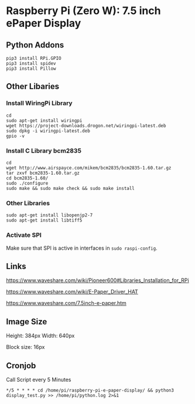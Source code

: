 # Raspberry Pi (Zero W): 7.5 inch ePaper Display

## Python Addons
```
pip3 install RPi.GPIO
pip3 install spidev
pip3 install Pillow
```

## Other Libaries

### Install WiringPi Library
```
cd
sudo apt-get install wiringpi
wget https://project-downloads.drogon.net/wiringpi-latest.deb
sudo dpkg -i wiringpi-latest.deb
gpio -v
```


### Install C Library bcm2835

```
cd
wget http://www.airspayce.com/mikem/bcm2835/bcm2835-1.60.tar.gz
tar zxvf bcm2835-1.60.tar.gz 
cd bcm2835-1.60/
sudo ./configure
sudo make && sudo make check && sudo make install
```

### Other Libraries

```
sudo apt-get install libopenjp2-7
sudo apt-get install libtiff5
```

### Activate SPI

Make sure that SPI is active in interfaces in `sudo raspi-config`.

## Links

https://www.waveshare.com/wiki/Pioneer600#Libraries_Installation_for_RPi

https://www.waveshare.com/wiki/E-Paper_Driver_HAT

https://www.waveshare.com/7.5inch-e-paper.htm

## Image Size

Height: 384px
Width: 640px

Block size: 16px

## Cronjob

Call Script every 5 Minutes
```
*/5 * * * * cd /home/pi/raspberry-pi-e-paper-display/ && python3 display_test.py >> /home/pi/python.log 2>&1
```